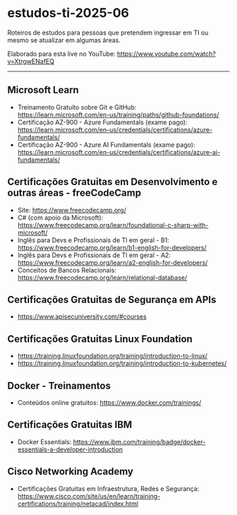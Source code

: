 # estudos-ti-2025-06
Roteiros de estudos para pessoas que pretendem ingressar em TI ou mesmo se atualizar em algumas áreas.

Elaborado para esta live no YouTube: https://www.youtube.com/watch?v=XtrgwENafEQ

---

## Microsoft Learn
- Treinamento Gratuito sobre Git e GitHub:
  https://learn.microsoft.com/en-us/training/paths/github-foundations/
- Certificação AZ-900 - Azure Fundamentals (exame pago): https://learn.microsoft.com/en-us/credentials/certifications/azure-fundamentals/
- Certificação AZ-900 - Azure AI Fundamentals (exame pago): https://learn.microsoft.com/en-us/credentials/certifications/azure-ai-fundamentals/

## Certificações Gratuitas em Desenvolvimento e outras áreas - freeCodeCamp
- Site: https://www.freecodecamp.org/
- C# (com apoio da Microsoft): https://www.freecodecamp.org/learn/foundational-c-sharp-with-microsoft/
- Inglês para Devs e Profissionais de TI em geral - B1: https://www.freecodecamp.org/learn/b1-english-for-developers/
- Inglês para Devs e Profissionais de TI em geral - A2: https://www.freecodecamp.org/learn/a2-english-for-developers/
- Conceitos de Bancos Relacionais: https://www.freecodecamp.org/learn/relational-database/

## Certificações Gratuitas de Segurança em APIs
- https://www.apisecuniversity.com/#courses

## Certificações Gratuitas Linux Foundation
- https://training.linuxfoundation.org/training/introduction-to-linux/
- https://training.linuxfoundation.org/training/introduction-to-kubernetes/

## Docker - Treinamentos
- Conteúdos online gratuitos: https://www.docker.com/trainings/

## Certificações Gratuitas IBM
- Docker Essentials: https://www.ibm.com/training/badge/docker-essentials-a-developer-introduction

## Cisco Networking Academy
- Certificações Gratuitas em Infraestrutura, Redes e Segurança: https://www.cisco.com/site/us/en/learn/training-certifications/training/netacad/index.html
